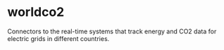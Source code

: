 worldco2
========

Connectors to the real-time systems that track energy and CO2 data for electric grids in different countries.
